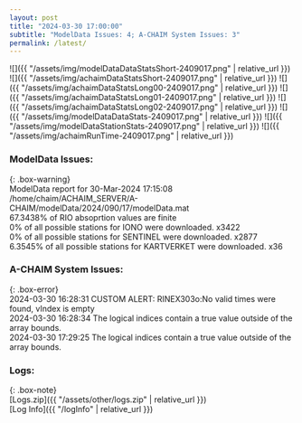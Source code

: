 ```yaml
---
layout: post
title: "2024-03-30 17:00:00"
subtitle: "ModelData Issues: 4; A-CHAIM System Issues: 3"
permalink: /latest/
---
```


![]({{ "/assets/img/modelDataDataStatsShort-2409017.png" | relative_url }})
![]({{ "/assets/img/achaimDataStatsShort-2409017.png" | relative_url }})
![]({{ "/assets/img/achaimDataStatsLong00-2409017.png" | relative_url }})
![]({{ "/assets/img/achaimDataStatsLong01-2409017.png" | relative_url }})
![]({{ "/assets/img/achaimDataStatsLong02-2409017.png" | relative_url }})
![]({{ "/assets/img/modelDataDataStats-2409017.png" | relative_url }})
![]({{ "/assets/img/modelDataStationStats-2409017.png" | relative_url }})
![]({{ "/assets/img/achaimRunTime-2409017.png" | relative_url }})


### ModelData Issues:  
  
{: .box-warning}  
 ModelData report for 30-Mar-2024 17:15:08   
 /home/chaim/ACHAIM_SERVER/A-CHAIM/modelData/2024/090/17/modelData.mat   
 67.3438% of RIO absoprtion values are finite   
 0% of all possible stations for IONO were downloaded. x3422   
 0% of all possible stations for SENTINEL were downloaded. x2877   
 6.3545% of all possible stations for KARTVERKET were downloaded. x36   
  
### A-CHAIM System Issues:  
  
{: .box-error}  
2024-03-30 16:28:31 CUSTOM ALERT: RINEX303o:No valid times were found, vIndex is empty  
2024-03-30 16:28:34 The logical indices contain a true value outside of the array bounds.  
2024-03-30 17:29:25 The logical indices contain a true value outside of the array bounds.  

### Logs:  
  
{: .box-note}  
[Logs.zip]({{ "/assets/other/logs.zip" | relative_url }})  
[Log Info]({{ "/logInfo" | relative_url }})  
